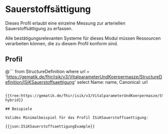 # Sauerstoffsättigung
Dieses Profil erlaubt eine einzelne Messung zur arteriellen Sauerstoffsättigung zu erfassen.

Alle bestätigungsrelevanten Systeme für dieses Modul müssen Ressourcen verarbeiten können, die zu diesem Profil konform sind.

## Profil

@```
from StructureDefinition where url = 'https://gematik.de/fhir/isik/v3/VitalparameterUndKoerpermasze/StructureDefinition/ISiKSauerstoffsaettigung' select Name: name, Canonical: url
```

{{tree:https://gematik.de/fhir/isik/v3/VitalparameterUndKoerpermasze/StructureDefinition/ISiKSauerstoffsaettigung, hybrid}}

## Beispiele

Valides Minimalbeispiel für das Profil ISiKSauerstoffsaettigung:

{{json:ISiKSauerstoffsaettigungExample}}